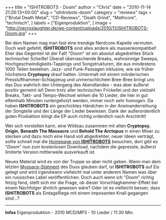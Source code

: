 +++
title = "ISHITROBOTS - Doom"
author = "Chris"
date = "2010-11-14 21:26:13+00:00"
slug = "ishitrobots-doom"
category = "reviews"
tags = ["Brutal Death Metal", "CD-Reviews", "Death Grind", "Mathcore", "technisch", ]
labels = ["Eigenproduktion", ]
image = "http://necroslaughter.de/wp-content/uploads/2010/11/ISHITROBOTS-Doom.jpg"
+++

Bei dem Namen mag man fast eine trendige Nerdcore-Kapelle vermuten. Doch weit gefehlt, **ISHITROBOTS** sind alles andere als massenkompatibel! Eher das Gegenteil ist der Fall! "_Doom_" ist ein absolut abgedrehtes Stück technischer Scheiße! Überall überraschende Breaks, wahnsinnige Sweeps, Hochgeschwindigkeits-Tappings und Songstrukturen, die aus mindestens 1000 Teilen bestehen. Jazz- und Funk-Passagen inklusive, wie sie früher höchstens **Cryptopsy** drauf hatten. Untermalt mit einem mörderischen Presslufthammer-Schlagzeug und unmenschlichem Bree-Bree bringt uns das Duo wahrlich den Untergang des Abendlandes - was aber äußerst positiv gemeint ist!
Denn trotz aller technischen Frickellei und der vielzahl Breaks, Takt- und Tempo-Wechsel wirken die 10 Lieder, die hier in gut elfeinhalb Minuten runtergeholzt werden, immer noch sehr homogen. Da haben **ISHITROBOTS** ein geschicktes Händchen in der Aneinanderreihung der Songteile und der Länge der Lieder bewiesen. Dank der außerordentlich guten Produktion klingt die EP auch richtig ordentlich nach Arschtritt!

Wer sich vorstellen kann, eine Wildsau zusammen mit alten **Cryptopsy**, **Origin**, **Beneath The Massacre** und **Behold The Arctopus** in einen Mixer zu stecken und dazu noch eine Hand voll abgedrehter, neuer Ideen verträgt, sollte schnell mal die <a href="http://www.isrsucks.com/">Homepage von **ISHITROBOTS**</a> besuchen, dort gibt es "_Doom_" nun zum kostenlosen Download, nachdem die gepresste, äußerst limiterte Version mittlerweile ausverkauft ist.

Neues Material wird es von der Truppe so aber nicht geben. Wenn man dem letzten <a href="http://http://www.myspace.com/ishitrobots">Myspace-Statment</a> des Duos glauben darf, ist **ISHITROBOTS** auf Eis gelegt und wird irgendwann vielleicht mal unter anderem Namen was über ein russisches Label veröffentlichen.
Doch auch wenn ich "_Doom_" richtig fetzig fand, stellt sich mir die Frage, ob dieser Vorschlaghammer-Effekt bei einem Nachfolger ähnlich gewesen wäre? Oder ist es vielleicht besser, dass **ISHITROBOTS** als Eintagsfliege mit einem imposanten Knall gegangen sind...?





---
**Infos**
Eigenproduktion - 2010
MCD/MP3 - 10 Lieder / 11:30 Min.
